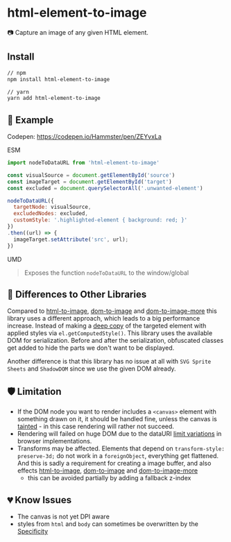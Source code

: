 # html-element-to-image
📷 Capture an image of any given HTML element.

## Install

```bash
// npm
npm install html-element-to-image

// yarn
yarn add html-element-to-image
```

## 📖 Example

Codepen: https://codepen.io/Hammster/pen/ZEYvxLa

ESM
```js
import nodeToDataURL from 'html-element-to-image'

const visualSource = document.getElementById('source')
const imageTarget = document.getElementById('target')
const excluded = document.querySelectorAll('.unwanted-element')

nodeToDataURL({
  targetNode: visualSource,
  excludedNodes: excluded,
  customStyle: '.highlighted-element { background: red; }'
})
.then((url) => {
  imageTarget.setAttribute('src', url);
})
```

UMD
> Exposes the function `nodeToDataURL` to the window/global

## 🔬 Differences to Other Libraries

Compared to [html-to-image](https://github.com/bubkoo/html-to-image), [dom-to-image](https://github.com/tsayen/dom-to-image) and [dom-to-image-more](https://github.com/1904labs/dom-to-image-more) this library uses a different approach, which leads to a big performance increase. Instead of making a [deep copy](https://en.wikipedia.org/wiki/Object_copying#Deep_copy) of the targeted element with applied styles via `el.getComputedStyle()`. This library uses the available DOM for serialization. Before and after the serialization, obfuscated classes get added to hide the parts we don't want to be displayed.

Another difference is that this library has no issue at all with `SVG Sprite Sheets` and `ShadowDOM` since we use the given DOM already.

<!---
## ⏰ Little Benchmark

| Node count | html-element-to-image | html-to-image | html-element-to-image |
| -------- | :----- | :----- | :-----
| 1 Node   | 0001ms | 0001ms | 0001ms
| 10 Nodes | 0001ms | 0001ms | 0001ms
| 100 Node | 0001ms | 0001ms | 0001ms
-->

## 🛡️ Limitation

- If the DOM node you want to render includes a `<canvas>` element with something drawn on it, it should be handled fine, unless the canvas is [tainted](https://developer.mozilla.org/en-US/docs/Web/HTML/CORS_enabled_image) - in this case rendering will rather not succeed.
- Rendering will failed on huge DOM due to the dataURI [limit variations](https://stackoverflow.com/questions/695151/data-protocol-url-size-limitations/41755526#41755526) in browser implementations.
- Transforms may be affected. Elements that depend on `transform-style: preserve-3d;` do not work in a `foreignObject`, everything get flattened. And this is sadly a requirement for creating a image buffer, and also effects [html-to-image](https://github.com/bubkoo/html-to-image), [dom-to-image](https://github.com/tsayen/dom-to-image) and [dom-to-image-more](https://github.com/1904labs/dom-to-image-more)
  - this can be avoided partially by adding a fallback z-index

## 💔 Know Issues

- The canvas is not yet DPI aware
- styles from `html` and `body` can sometimes be overwritten by the [Specificity](https://developer.mozilla.org/en-US/docs/Web/CSS/Specificity)

